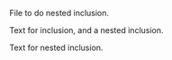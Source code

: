 <!-- >>>>>> BEGIN GENERATED FILE (include): SOURCE includer.md -->
File to do nested inclusion.

<!-- >>>>>> BEGIN INCLUDED FILE (markdown): SOURCE ./includee.md -->
Text for inclusion, and a nested inclusion.

<!-- >>>>>> BEGIN INCLUDED FILE (markdown): SOURCE ./nested_includee.md -->
Text for nested inclusion.
<!-- <<<<<< END INCLUDED FILE (markdown): SOURCE ./nested_includee.md -->
<!-- <<<<<< END INCLUDED FILE (markdown): SOURCE ./includee.md -->
<!-- <<<<<< END GENERATED FILE (include): SOURCE includer.md -->
